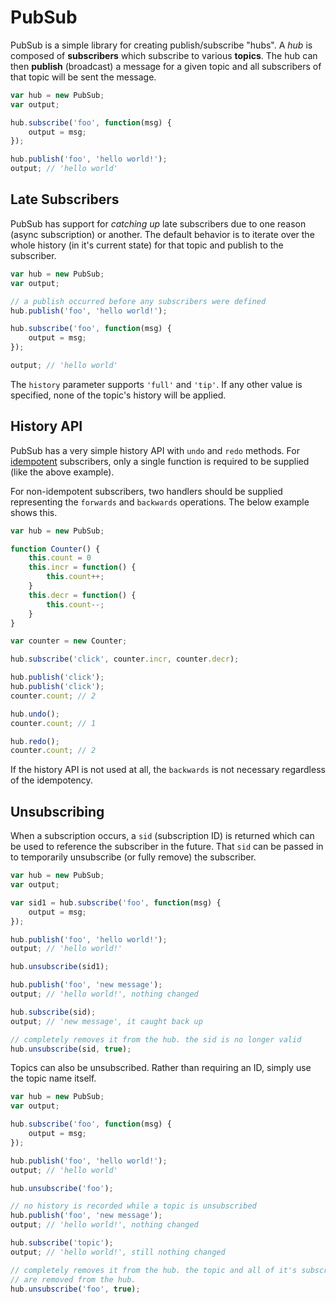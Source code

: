 PubSub
======

PubSub is a simple library for creating publish/subscribe "hubs".
A _hub_ is composed of **subscribers** which subscribe to various **topics**.
The hub can then **publish** (broadcast) a message for a given topic and all
subscribers of that topic will be sent the message.

```javascript
var hub = new PubSub;
var output;

hub.subscribe('foo', function(msg) {
    output = msg;
});

hub.publish('foo', 'hello world!');
output; // 'hello world'
```

Late Subscribers
----------------
PubSub has support for _catching up_ late subscribers due to one reason
(async subscription) or another. The default behavior is to iterate over
the whole history (in it's current state) for that topic and publish to
the subscriber.

```javascript
var hub = new PubSub;
var output;

// a publish occurred before any subscribers were defined
hub.publish('foo', 'hello world!');

hub.subscribe('foo', function(msg) {
    output = msg;
});

output; // 'hello world'
```

The ``history`` parameter supports ``'full'`` and ``'tip'``. If any other
value is specified, none of the topic's history will be applied.


History API
-----------
PubSub has a very simple history API with ``undo`` and ``redo`` methods.
For [idempotent][1] subscribers, only a single function is required to be
supplied (like the above example).

For non-idempotent subscribers, two handlers should be supplied representing the
``forwards`` and ``backwards`` operations. The below example shows this.

[1]: http://en.wikipedia.org/wiki/Idempotence

```javascript
var hub = new PubSub;

function Counter() {
    this.count = 0
    this.incr = function() {
        this.count++;
    }
    this.decr = function() {
        this.count--;
    }
}

var counter = new Counter;

hub.subscribe('click', counter.incr, counter.decr);

hub.publish('click');
hub.publish('click');
counter.count; // 2

hub.undo();
counter.count; // 1

hub.redo();
counter.count; // 2
```

If the history API is not used at all, the ``backwards`` is not necessary
regardless of the idempotency.

Unsubscribing
-------------
When a subscription occurs, a ``sid`` (subscription ID) is returned which can
be used to reference the subscriber in the future. That ``sid`` can be passed
in to temporarily unsubscribe (or fully remove) the subscriber.

```javascript
var hub = new PubSub;
var output;

var sid1 = hub.subscribe('foo', function(msg) {
    output = msg;
});

hub.publish('foo', 'hello world!');
output; // 'hello world!'

hub.unsubscribe(sid1);

hub.publish('foo', 'new message');
output; // 'hello world!', nothing changed

hub.subscribe(sid);
output; // 'new message', it caught back up

// completely removes it from the hub. the sid is no longer valid
hub.unsubscribe(sid, true); 
```

Topics can also be unsubscribed. Rather than requiring an ID, simply use
the topic name itself.

```javascript
var hub = new PubSub;
var output;

hub.subscribe('foo', function(msg) {
    output = msg;
});

hub.publish('foo', 'hello world!');
output; // 'hello world'

hub.unsubscribe('foo');

// no history is recorded while a topic is unsubscribed
hub.publish('foo', 'new message');
output; // 'hello world!', nothing changed

hub.subscribe('topic');
output; // 'hello world!', still nothing changed

// completely removes it from the hub. the topic and all of it's subscribers
// are removed from the hub.
hub.unsubscribe('foo', true); 
```
